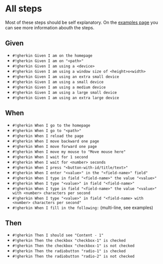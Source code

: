 # All steps

Most of these steps should be self explanatory. On the [examples
page](examples.md) you can see more information abouth the steps.

## Given
- `#!gherkin Given I am on the homepage`
- `#!gherkin Given I am on "<path>"`
- `#!gherkin Given I am using a <device>`
- `#!gherkin Given I am using a window size of <height>x<width>`
- `#!gherkin Given I am using an extra small device`
- `#!gherkin Given I am using a small device`
- `#!gherkin Given I am using a medium device`
- `#!gherkin Given I am using a large small device`
- `#!gherkin Given I am using an extra large device`

## When
- `#!gherkin When I go to the homepage`
- `#!gherkin When I go to "<path>"`
- `#!gherkin When I reload the page`
- `#!gherkin When I move backward one page`
- `#!gherkin When I move forward one page`
- `#!gherkin When I move my mouse to "Move mouse here"`
- `#!gherkin When I wait for 1 second`
- `#!gherkin When I wait for <number> seconds`
- `#!gherkin When I press "<button-with-id/title/text>"`
- `#!gherkin When I enter "<value>" in the "<field-name>" field"`
- `#!gherkin When I type in field "<field-name>" the value "<value>"`
- `#!gherkin When I type "<value>" in field "<field-name>"`
- `#!gherkin When I type in field "<field-name>" the value "<value>" with <number> characters per second`
- `#!gherkin When I type "<value>" in field "<field-name> with <number> characters per second"`
- `#!gherkin When I fill in the following:` (multi-line, see examples)

## Then
- `#!gherkin Then I should see "Content - 1"`
- `#!gherkin Then the checkbox "checkbox-1" is checked`
- `#!gherkin Then the checkbox "checkbox-1" is not checked`
- `#!gherkin Then the radiobutton "radio-1" is checked`
- `#!gherkin Then the radiobutton "radio-2" is not checked`
